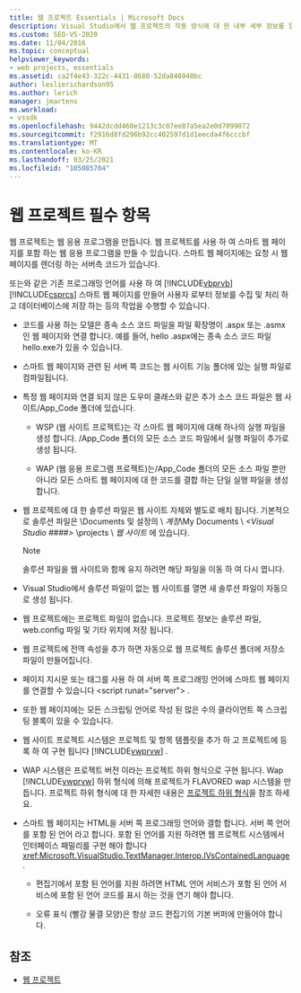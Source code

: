 ```yaml
---
title: 웹 프로젝트 Essentials | Microsoft Docs
description: Visual Studio에서 웹 프로젝트의 작동 방식에 대 한 내부 세부 정보를 알아봅니다.
ms.custom: SEO-VS-2020
ms.date: 11/04/2016
ms.topic: conceptual
helpviewer_keywords:
- web projects, essentials
ms.assetid: ca2f4e43-322c-4431-8680-52da846940bc
author: leslierichardson95
ms.author: lerich
manager: jmartens
ms.workload:
- vssdk
ms.openlocfilehash: 9442dcdd460e1213c3c07ee87a5ea2e0d7099072
ms.sourcegitcommit: f2916d8fd296b92cc402597d1d1eecda4f6cccbf
ms.translationtype: MT
ms.contentlocale: ko-KR
ms.lasthandoff: 03/25/2021
ms.locfileid: "105085704"
---
```

# <a name="web-project-essentials"></a>웹 프로젝트 필수 항목
웹 프로젝트는 웹 응용 프로그램을 만듭니다. 웹 프로젝트를 사용 하 여 스마트 웹 페이지를 포함 하는 웹 응용 프로그램을 만들 수 있습니다. 스마트 웹 페이지에는 요청 시 웹 페이지를 렌더링 하는 서버측 코드가 있습니다.

 또는와 같은 기존 프로그래밍 언어를 사용 하 여 [!INCLUDE[vbprvb](../../code-quality/includes/vbprvb_md.md)] [!INCLUDE[csprcs](../../data-tools/includes/csprcs_md.md)] 스마트 웹 페이지를 만들어 사용자 로부터 정보를 수집 및 처리 하 고 데이터베이스에 저장 하는 등의 작업을 수행할 수 있습니다.

- 코드를 사용 하는 모델은 종속 소스 코드 파일을 파일 확장명이 .aspx 또는 .asmx 인 웹 페이지와 연결 합니다. 예를 들어, hello .aspx에는 종속 소스 코드 파일 hello.exe가 있을 수 있습니다.

- 스마트 웹 페이지와 관련 된 서버 쪽 코드는 웹 사이트 기능 폴더에 있는 실행 파일로 컴파일됩니다.

- 특정 웹 페이지와 연결 되지 않은 도우미 클래스와 같은 추가 소스 코드 파일은 웹 사이트/App_Code 폴더에 있습니다.

  - WSP (웹 사이트 프로젝트)는 각 스마트 웹 페이지에 대해 하나의 실행 파일을 생성 합니다. /App_Code 폴더의 모든 소스 코드 파일에서 실행 파일이 추가로 생성 됩니다.

  - WAP (웹 응용 프로그램 프로젝트)는/App_Code 폴더의 모든 소스 파일 뿐만 아니라 모든 스마트 웹 페이지에 대 한 코드를 결합 하는 단일 실행 파일을 생성 합니다.

- 웹 프로젝트에 대 한 솔루션 파일은 웹 사이트 자체와 별도로 배치 됩니다. 기본적으로 솔루션 파일은 \Documents 및 설정의 \\ *계정*\My Documents \\ *\<Visual Studio ####>* \projects \\ *웹 사이트* 에 있습니다.

  > [!NOTE]
  > 솔루션 파일을 웹 사이트와 함께 유지 하려면 해당 파일을 이동 하 여 다시 엽니다.

- Visual Studio에서 솔루션 파일이 없는 웹 사이트를 열면 새 솔루션 파일이 자동으로 생성 됩니다.

- 웹 프로젝트에는 프로젝트 파일이 없습니다. 프로젝트 정보는 솔루션 파일, web.config 파일 및 기타 위치에 저장 됩니다.

- 웹 프로젝트에 전역 속성을 추가 하면 자동으로 웹 프로젝트 솔루션 폴더에 저장소 파일이 만들어집니다.

- 페이지 지시문 또는 태그를 사용 하 여 서버 쪽 프로그래밍 언어에 스마트 웹 페이지를 연결할 수 있습니다 \<script runat="server"> .

- 또한 웹 페이지에는 모든 스크립팅 언어로 작성 된 많은 수의 클라이언트 쪽 스크립팅 블록이 있을 수 있습니다.

- 웹 사이트 프로젝트 시스템은 프로젝트 및 항목 템플릿을 추가 하 고 프로젝트에 등록 하 여 구현 됩니다 [!INCLUDE[vwprvw](../../extensibility/internals/includes/vwprvw_md.md)] .

- WAP 시스템은 프로젝트 버전 이라는 프로젝트 하위 형식으로 구현 됩니다. Wap [!INCLUDE[vwprvw](../../extensibility/internals/includes/vwprvw_md.md)] 하위 형식에 의해 프로젝트가 FLAVORED wap 시스템을 만듭니다. 프로젝트 하위 형식에 대 한 자세한 내용은 [프로젝트 하위 형식](../../extensibility/internals/project-subtypes.md)을 참조 하세요.

- 스마트 웹 페이지는 HTML을 서버 쪽 프로그래밍 언어와 결합 합니다. 서버 쪽 언어를 포함 된 언어 라고 합니다. 포함 된 언어를 지원 하려면 웹 프로젝트 시스템에서 인터페이스 패밀리를 구현 해야 합니다 <xref:Microsoft.VisualStudio.TextManager.Interop.IVsContainedLanguage> .

  - 편집기에서 포함 된 언어를 지원 하려면 HTML 언어 서비스가 포함 된 언어 서비스에 포함 된 언어 코드를 표시 하는 것을 연기 해야 합니다.

  - 오류 표식 (빨강 물결 모양)은 항상 코드 편집기의 기본 버퍼에 만들어야 합니다.

## <a name="see-also"></a>참조
- [웹 프로젝트](../../extensibility/internals/web-projects.md)
